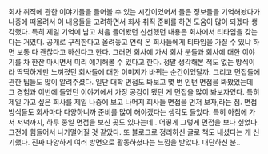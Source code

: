 ﻿회사 취직에 관한 이야기들을 들어볼 수 있는 시간이었어서 들은 정보들을 기억해놨다가 나중에 떠올려서 이 내용들을 고려하면서 회사 취직 준비를 하면 도움이 많이 되겠다 생각했다. 
특히 제일 기억에 남고 처음 들어봤던 신선했던 내용은 회사에서 티타임을 갖는다는 거였다. 
공개로 구직한다고 올려놓고 연락 온 회사들에게 티타임을 가질 수 있냐 하면 보통 다 괜찮다고 하신다고 한다. 
그러면 회사에 가서 회사 분들과 회사에 대한 이야기를 차 한잔 마시면서 미리 얘기해볼 수 있다고 한다. 
정말 생각해본 적도 없는 방식이라 딱딱하게만 느껴졌던 회사들에 대한 이미지가 바뀌는 순간이었달까. 
그리고 면접들에 관한 팁들도 많이 알려주셨다. 일단 대학 면접도 봐보고 몇 번 인턴 면접을 봐봤었는데 그 경험과 이번에 들었던 이야기에서 가장 공감이 됐던 게 면접을 많이 봐보자였다. 
특히 제일 가고 싶은 회사를 제일 나중에 보고 나머지 회사들 면접을 먼저 보자,라는 점.
면접 방식들도 회사마다 다양하니까 준비를 많이 해야겠다는 생각도 들었다. 
특히 아침에 가서 저녁까지, 하루 종일 면접을 보신 곳도 있다는데.. 어떻게 그렇게 면접을 보나 싶었다. 그전에 힘들어서 나가떨어질 것 같았다.
또 블로그로 정리하신 글로 책도 내셨다는 게 신기했다. 진짜 다양하게 여러 방면으로 활동하셨다는 느낌을 받았다. 대단하신 분..
